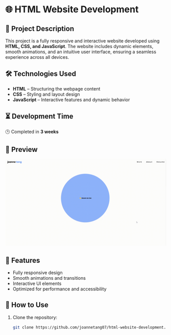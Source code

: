 # 🌐 HTML Website Development

## 📌 Project Description
This project is a fully responsive and interactive website developed using **HTML, CSS, and JavaScript**. The website includes dynamic elements, smooth animations, and an intuitive user interface, ensuring a seamless experience across all devices.

## 🛠️ Technologies Used
- **HTML** – Structuring the webpage content
- **CSS** – Styling and layout design
- **JavaScript** – Interactive features and dynamic behavior

## ⏳ Development Time
🕒 Completed in **3 weeks**

## 📸 Preview
![Project GIF](https://github.com/Joannetang07/html-website-development/blob/main/websitePreview.gif?raw=true)

## 🚀 Features
- Fully responsive design
- Smooth animations and transitions
- Interactive UI elements
- Optimized for performance and accessibility

## 📂 How to Use
1. Clone the repository:
   ```sh
   git clone https://github.com/joannetang07/html-website-development.git
